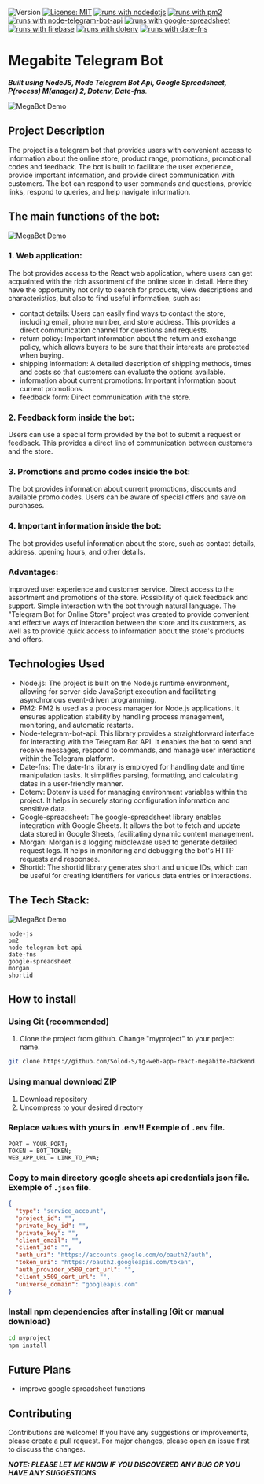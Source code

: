 ![Version](https://img.shields.io/badge/Version-1.0-blue.svg?cacheSeconds=2592000)
[![License: MIT](https://img.shields.io/badge/License-MIT-yellow.svg)](https://opensource.org/licenses/MIT)
[![runs with nodedotjs](https://img.shields.io/badge/Runs%20with%20NodeJs-000.svg?style=flat-square&logo=nodedotjs&labelColor=f3f3f3&logoColor=#339933)](https://nodejs.org/ru)
[![runs with pm2](https://img.shields.io/badge/Runs%20with%20PM2-000.svg?style=flat-square&logo=pm2&labelColor=f3f3f3&logoColor=2B037A)](https://www.npmjs.com/package/pm2)
[![runs with node-telegram-bot-api](https://img.shields.io/badge/Runs%20with%20Node_Telegram_Bot_Api-000.svg?style=flat-square&logo=telegram&labelColor=f3f3f3&logoColor=#26A5E4)](https://www.npmjs.com/package/node-telegram-bot-api)
[![runs with google-spreadsheet](https://img.shields.io/badge/Runs%20with%20Google_Spreadsheet-000.svg?style=flat-square&logo=googlesheets&labelColor=f3f3f3&logoColor=#34A853)](https://www.npmjs.com/package/google-spreadsheet)
[![runs with firebase](https://img.shields.io/badge/Runs%20with%20Firebase-000.svg?style=flat-square&logo=firebase&labelColor=f3f3f3&logoColor=#DB7093)](https://firebase.google.com/)
[![runs with dotenv](https://img.shields.io/badge/Runs%20with%20dotenv-000.svg?style=flat-square&logo=dotenv&labelColor=f3f3f3&logoColor=#ECD53FE4)](https://www.npmjs.com/package/dotenv)
[![runs with date-fns](https://img.shields.io/badge/Runs%20with%20Date_fns-000.svg?style=flat-square&logo=clockify&labelColor=f3f3f3&logoColor=#770C56)](https://www.npmjs.com/package/date-fns)

# Megabite Telegram Bot

**_Built using NodeJS, Node Telegram Bot Api, Google Spreadsheet, P(rocess) M(anager) 2, Dotenv, Date-fns_**.

![MegaBot Demo](/img//1-min.jpg)

## Project Description

The project is a telegram bot that provides users with convenient access to information about the online store, product range, promotions, promotional codes and feedback. The bot is built to facilitate the user experience, provide important information, and provide direct communication with customers. The bot can respond to user commands and questions, provide links, respond to queries, and help navigate information.

## The main functions of the bot:

![MegaBot Demo](/img//3-min.jpg)

### 1. Web application:

The bot provides access to the React web application, where users can get acquainted with the rich assortment of the online store in detail. Here they have the opportunity not only to search for products, view descriptions and characteristics, but also to find useful information, such as:

- contact details: Users can easily find ways to contact the store, including email, phone number, and store address. This provides a direct communication channel for questions and requests.
- return policy: Important information about the return and exchange policy, which allows buyers to be sure that their interests are protected when buying.
- shipping information: A detailed description of shipping methods, times and costs so that customers can evaluate the options available.
- information about current promotions: Important information about current promotions.
- feedback form: Direct communication with the store.

### 2. Feedback form inside the bot:

Users can use a special form provided by the bot to submit a request or feedback. This provides a direct line of communication between customers and the store.

### 3. Promotions and promo codes inside the bot:

The bot provides information about current promotions, discounts and available promo codes. Users can be aware of special offers and save on purchases.

### 4. Important information inside the bot:

The bot provides useful information about the store, such as contact details, address, opening hours, and other details.

### Advantages:

Improved user experience and customer service.
Direct access to the assortment and promotions of the store.
Possibility of quick feedback and support.
Simple interaction with the bot through natural language.
The "Telegram Bot for Online Store" project was created to provide convenient and effective ways of interaction between the store and its customers, as well as to provide quick access to information about the store's products and offers.

## Technologies Used

- Node.js: The project is built on the Node.js runtime environment, allowing for server-side JavaScript execution and facilitating asynchronous event-driven programming.
- PM2: PM2 is used as a process manager for Node.js applications. It ensures application stability by handling process management, monitoring, and automatic restarts.
- Node-telegram-bot-api: This library provides a straightforward interface for interacting with the Telegram Bot API. It enables the bot to send and receive messages, respond to commands, and manage user interactions within the Telegram platform.
- Date-fns: The date-fns library is employed for handling date and time manipulation tasks. It simplifies parsing, formatting, and calculating dates in a user-friendly manner.
- Dotenv: Dotenv is used for managing environment variables within the project. It helps in securely storing configuration information and sensitive data.
- Google-spreadsheet: The google-spreadsheet library enables integration with Google Sheets. It allows the bot to fetch and update data stored in Google Sheets, facilitating dynamic content management.
- Morgan: Morgan is a logging middleware used to generate detailed request logs. It helps in monitoring and debugging the bot's HTTP requests and responses.
- Shortid: The shortid library generates short and unique IDs, which can be useful for creating identifiers for various data entries or interactions.

## The Tech Stack:

![MegaBot Demo](/img//2-min.jpg)

    node-js
    pm2
    node-telegram-bot-api
    date-fns
    google-spreadsheet
    morgan
    shortid

## How to install

### Using Git (recommended)

1.  Clone the project from github. Change "myproject" to your project name.

```bash
git clone https://github.com/Solod-S/tg-web-app-react-megabite-backend.git ./myproject
```

### Using manual download ZIP

1.  Download repository
2.  Uncompress to your desired directory

### Replace values with yours in .env!! Exemple of `.env` file.

```env
PORT = YOUR_PORT;
TOKEN = BOT_TOKEN;
WEB_APP_URL = LINK_TO_PWA;
```

### Copy to main directory google sheets api credentials json file. Exemple of `.json` file.

```json
{
  "type": "service_account",
  "project_id": "",
  "private_key_id": "",
  "private_key": "",
  "client_email": "",
  "client_id": "",
  "auth_uri": "https://accounts.google.com/o/oauth2/auth",
  "token_uri": "https://oauth2.googleapis.com/token",
  "auth_provider_x509_cert_url": "",
  "client_x509_cert_url": "",
  "universe_domain": "googleapis.com"
}
```

### Install npm dependencies after installing (Git or manual download)

```bash
cd myproject
npm install
```

## Future Plans

- improve google spreadsheet functions

## Contributing

Contributions are welcome! If you have any suggestions or improvements, please
create a pull request. For major changes, please open an issue first to discuss
the changes.

**_NOTE: PLEASE LET ME KNOW IF YOU DISCOVERED ANY BUG OR YOU HAVE ANY
SUGGESTIONS_**

<!-- https://www.npmjs.com/package/react-image-gallery -->
